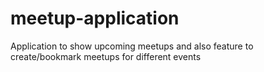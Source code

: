 # meetup-application
Application to show upcoming meetups and also feature to create/bookmark meetups for different events

